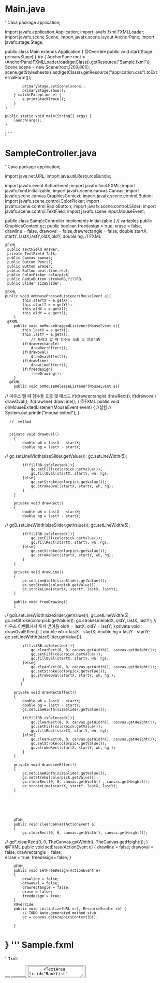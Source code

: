Main.java
======

'''Java
package application;
	
import javafx.application.Application;
import javafx.fxml.FXMLLoader;
import javafx.scene.Scene;
import javafx.scene.layout.AnchorPane;
import javafx.stage.Stage;


public class Main extends Application {
	@Override
	public void start(Stage primaryStage) {
		try {
			AnchorPane root = (AnchorPane)FXMLLoader.load(getClass().getResource("Sample.fxml"));
			Scene scene = new Scene(root,1200,800);
			scene.getStylesheets().add(getClass().getResource("application.css").toExternalForm());
			
			primaryStage.setScene(scene);
			primaryStage.show();
		} catch(Exception e) {
			e.printStackTrace();
		}
	}
	
	public static void main(String[] args) {
		launch(args);
	}
}
'''

SampleController.java
==============
'''Java
package application;

import java.net.URL;
import java.util.ResourceBundle;

import javafx.event.ActionEvent;
import javafx.fxml.FXML;
import javafx.fxml.Initializable;
import javafx.scene.canvas.Canvas;
import javafx.scene.canvas.GraphicsContext;
import javafx.scene.control.Button;
import javafx.scene.control.ColorPicker;
import javafx.scene.control.RadioButton;
import javafx.scene.control.Slider;
import javafx.scene.control.TextField;
import javafx.scene.input.MouseEvent;

public class SampleController implements Initializable {
	// variables 
	public GraphicsContext gc;
	 public boolean freedesign = true, erase = false, drawline = false,
			 drawoval = false,drawrectangle = false;
	 double startX, startY, lastX,lastY,oldX,oldY;
	 double hg;
	 // FXML
	
	@FXML
	 public TextField Answer;
	 private TextField Talk;
	 public Canvas canvas;
	 public Button Pencil;
	 public Button Eraser;
	 public Button oval,line,rect;
	 public ColorPicker colorpick;
	 public RadioButton strokeRB,fillRB;
	 public Slider sizeSlider;
	 
	@FXML
	public void onMousePressedListener(MouseEvent e){
			this.startX = e.getX();
			this.startY = e.getY();
			this.oldX = e.getX();
			this.oldY = e.getY();
		}
	 @FXML
	    public void onMouseDraggedListener(MouseEvent e){
	        this.lastX = e.getX();
	        this.lastY = e.getY();
	        	// 드래그 할 때 함수들 호출 및 알고리즘 
	        if(drawrectangle)
	            drawRectEffect();
	        if(drawoval)
	            drawOvalEffect();
	        if(drawline)
	            drawLineEffect();
	        if(freedesign)
	            freeDrawing();
	    }
	  @FXML
	    public void onMouseReleaseListener(MouseEvent e){
//		   마우스 땔 때 함수들 호출 및 매소드 
	        if(drawrectangle)
	            drawRect();
	        if(drawoval)
	            drawOval();
	        if(drawline)
	            drawLine();
	    }
	  @FXML
	    public void onMouseExitedListener(MouseEvent event)
	    { //실험
//	        System.out.println("mouse exited");
	    }
	  
	  //  method
	
	
	  private void drawOval()
	    {
	        double wh = lastX - startX;
	        double hg = lastY - startY;
//	        gc.setLineWidth(sizeSlider.getValue());
	        gc.setLineWidth(5);

	        if(fillRB.isSelected()){
	            gc.setFill(colorpick.getValue());
	            gc.fillOval(startX, startY, wh, hg);
	        }else{
	            gc.setStroke(colorpick.getValue());
	            gc.strokeOval(startX, startY, wh, hg);
	        }
	    }

	    private void drawRect()
	    {
	        double wh = lastX - startX;
	        double hg = lastY - startY;
//	        gcB.setLineWidth(sizeSlider.getValue());
	        gc.setLineWidth(5);

	        if(fillRB.isSelected()){
	            gc.setFill(colorpick.getValue());
	            gc.fillRect(startX, startY, wh, hg);
	        }else{
	            gc.setStroke(colorpick.getValue());
	            gc.strokeRect(startX, startY, wh, hg);
	        }
	    }

	    private void drawLine()
	    {
	        gc.setLineWidth(sizeSlider.getValue());
	        gc.setStroke(colorpick.getValue());
	        gc.strokeLine(startX, startY, lastX, lastY);
	    }

	    public void freeDrawing()
	    {
//	        gcB.setLineWidth(sizeSlider.getValue());
	    	gc.setLineWidth(5);
	        gc.setStroke(colorpick.getValue());
	        gc.strokeLine(oldX, oldY, lastX, lastY);
	       //마우스 이벤트에서 위치 받아옴 
	        oldX = lastX;
	        oldY = lastY;
	    }
	    private void drawOvalEffect()
	    {
	        double wh = lastX - startX;
	        double hg = lastY - startY;
	        gc.setLineWidth(sizeSlider.getValue());

	        if(fillRB.isSelected()){
	            gc.clearRect(0, 0, canvas.getWidth(), canvas.getHeight());
	            gc.setFill(colorpick.getValue());
	            gc.fillOval(startX, startY, wh, hg);
	        }else{
	            gc.clearRect(0, 0, canvas.getWidth(), canvas.getHeight());
	            gc.setStroke(colorpick.getValue());
	            gc.strokeOval(startX, startY, wh, hg );
	        }
	       }

	    private void drawRectEffect()
	    {
	        double wh = lastX - startX;
	        double hg = lastY - startY;
	        gc.setLineWidth(sizeSlider.getValue());

	        if(fillRB.isSelected()){
	            gc.clearRect(0, 0, canvas.getWidth(), canvas.getHeight());
	            gc.setFill(colorpick.getValue());
	            gc.fillRect(startX, startY, wh, hg);
	        }else{
	            gc.clearRect(0, 0, canvas.getWidth(), canvas.getHeight());
	            gc.setStroke(colorpick.getValue());
	            gc.strokeRect(startX, startY, wh, hg );
	        }
	    }

	    private void drawLineEffect()
	    {
	        gc.setLineWidth(sizeSlider.getValue());
	        gc.setStroke(colorpick.getValue());
	        gc.clearRect(0, 0, canvas.getWidth() , canvas.getHeight());
	        gc.strokeLine(startX, startY, lastX, lastY);
	    }
	    
	    
	    
	    
	    
	    
	    @FXML 
	    public void clearCanvas(ActionEvent e)
	    {
	        gc.clearRect(0, 0, canvas.getWidth(), canvas.getHeight());
//	        gcF.clearRect(0, 0, TheCanvas.getWidth(), TheCanvas.getHeight());
	    }
	    @FXML
	    public void setErase(ActionEvent e)
	    {
	        drawline = false;
	        drawoval = false;
	        drawrectangle = false;    
	        erase = true;
	        freedesign= false;
	    }

	    @FXML
	    public void setFreeDesign(ActionEvent e)
	    {
	        drawline = false;
	        drawoval = false;
	        drawrectangle = false;    
	        erase = false;
	        freedesign = true;
	    }
		@Override
		public void initialize(URL url, ResourceBundle rb) {
			// TODO Auto-generated method stub
			gc = canvas.getGraphicsContext2D();
			
		}	 
}
'''
Sample.fxml
========
'''fxml
<?xml version="1.0" encoding="UTF-8"?>

<?import javafx.scene.Cursor?>
<?import javafx.scene.canvas.Canvas?>
<?import javafx.scene.control.Button?>
<?import javafx.scene.control.ColorPicker?>
<?import javafx.scene.control.Label?>
<?import javafx.scene.control.ListView?>
<?import javafx.scene.control.MenuButton?>
<?import javafx.scene.control.MenuItem?>
<?import javafx.scene.control.PasswordField?>
<?import javafx.scene.control.RadioButton?>
<?import javafx.scene.control.Slider?>
<?import javafx.scene.control.TextArea?>
<?import javafx.scene.control.TextField?>
<?import javafx.scene.control.ToggleButton?>
<?import javafx.scene.control.ToolBar?>
<?import javafx.scene.effect.ColorAdjust?>
<?import javafx.scene.layout.AnchorPane?>
<?import javafx.scene.layout.HBox?>
<?import javafx.scene.shape.Rectangle?>
<?import javafx.scene.text.Font?>

<AnchorPane fx:id="result" prefHeight="800.0" prefWidth="1280.0" xmlns="http://javafx.com/javafx/8.0.171" xmlns:fx="http://javafx.com/fxml/1" fx:controller="application.SampleController">
   <children>
      <TextField fx:id="Answer" layoutX="549.0" layoutY="14.0" prefHeight="30.0" prefWidth="320.0" />
      <TextField fx:id="Talk" layoutX="247.0" layoutY="749.0" prefHeight="29.0" prefWidth="1019.0" />
      <Canvas fx:id="canvas" height="423.0" layoutX="247.0" layoutY="69.0" onMouseDragged="#onMouseDraggedListener" onMouseExited="#onMouseExitedListener" onMousePressed="#onMousePressedListener" onMouseReleased="#onMouseReleaseListener" width="1019.0" />
      <HBox layoutX="247.0" layoutY="69.0" prefHeight="45.0" prefWidth="974.0">
         <children>
            <ToolBar cacheHint="SPEED" prefHeight="43.0" prefWidth="971.0" snapToPixel="false">
              <items>
                <Button fx:id="Pencil" mnemonicParsing="false" onAction="#setFreeDesign" prefWidth="80.0" text="Pencil">
                     <font>
                        <Font name="Cambria Math" size="15.0" />
                     </font>
                  </Button>
                  <Button mnemonicParsing="false" onAction="#setErase" prefWidth="80.0" text="Eraser" />
                  <Button fx:id="oval" mnemonicParsing="false" text="Oval" />
                  <Button fx:id="line" mnemonicParsing="false" text="Line" />
                  <Button fx:id="rect" mnemonicParsing="false" text="Rect" />
                  <RadioButton fx:id="strokeRB" mnemonicParsing="false" text="Stroke" />
                  <RadioButton fx:id="fillRB" mnemonicParsing="false" text="Fill" />
                  <Slider fx:id="sizeSlider" />
                  <MenuButton mnemonicParsing="false" prefWidth="80.0" text="MenuButton">
                    <items>
                      <MenuItem mnemonicParsing="false" text="12pt" />
                      <MenuItem mnemonicParsing="false" text="14pt" />
                        <MenuItem mnemonicParsing="false" text="Unspecified Action" />
                        <MenuItem mnemonicParsing="false" text="Unspecified Action" />
                        <MenuItem mnemonicParsing="false" text="Unspecified Action" />
                    </items>
                  </MenuButton>
                  <ColorPicker fx:id="colorpick" />
              </items>
            </ToolBar>
         </children>
      </HBox>
      <TextArea fx:id="TalkBoard" layoutX="247.0" layoutY="502.0" prefHeight="230.0" prefWidth="1019.0" />
      <TextArea fx:id="RankList" layoutX="14.0" layoutY="548.0" prefHeight="230.0" prefWidth="197.0" />
      <Label layoutX="14.0" layoutY="502.0" prefHeight="43.0" prefWidth="197.0" text="Rank" />
      <ListView layoutX="14.0" layoutY="295.0" prefHeight="210.0" prefWidth="197.0" />
      <Label layoutX="14.0" layoutY="267.0" text="People List" textOverrun="CLIP" />
      <Rectangle arcWidth="5.0" blendMode="ADD" fill="BLUE" height="191.0" layoutX="13.0" layoutY="69.0" smooth="false" stroke="BLACK" strokeLineCap="ROUND" strokeLineJoin="ROUND" strokeMiterLimit="0.0" strokeType="INSIDE" width="197.0">
         <cursor>
            <Cursor fx:constant="CROSSHAIR" />
         </cursor>
      </Rectangle>
      <PasswordField fx:id="ID" layoutX="27.0" layoutY="85.0" />
      <ToggleButton fx:id="Loginout" layoutX="27.0" layoutY="165.0" mnemonicParsing="false" prefHeight="29.0" prefWidth="172.0" text="LogIn/Out" />
      <ListView fx:id="Score" layoutX="26.0" layoutY="124.0" prefHeight="29.0" prefWidth="172.0" />
   </children>
   <effect>
      <ColorAdjust />
   </effect>
</AnchorPane>
'''
